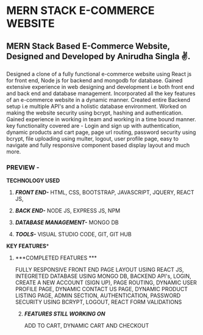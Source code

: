 # MERN STACK E-COMMERCE WEBSITE
 ## MERN Stack Based E-Commerce Website, Designed and Developed by Anirudha Singla ✌.

Designed a clone of a fully functional e-commerce website using React js for front end, Node js for backend and mongodb for database. Gained extensive experience in web designing and development i.e both front end and back end and database management. Incorporated all the key features of an e-commerce website in a dynamic manner. Created entire Backend setup i.e multiple API's and a holistic database environment. Worked on making the website security using bcrypt, hashing and authentication. Gained experience in working in team and working in a time bound manner. key functionality covered are - Login and sign up with authentication, dynamic products and cart page, page url routing, password security using bcrypt, file uploading using multer, logout, user profile page, easy to navigate and fully responsive component based display layout and much more.
 
 ### PREVIEW - 

 
 **TECHNOLOGY USED**
 1. ***FRONT END-*** 
    HTML,
    CSS,
    BOOTSTRAP,
    JAVASCRIPT,
    JQUERY,
    REACT JS,
 
 2. ***BACK END-***
    NODE JS,
    EXPRESS JS,
    NPM

3. ***DATABASE MANAGEMENT-***
    MONGO DB

4. ***TOOLS-***
   VISUAL STUDIO CODE,
   GIT,
   GIT HUB


 **KEY FEATURES***
 1. ***COMPLETED FEATURES ***

    FULLY RESPONSIVE FRONT END PAGE LAYOUT USING REACT JS, 
    INTEGRETED DATABASE USING MONGO DB,
    BACKEND API's,
    LOGIN,
    CREATE A NEW ACCOUNT (SIGN UP),
    PAGE ROUTING,
    DYNAMIC USER PROFILE PAGE,
    DYNAMIC CONTACT US PAGE,
    DYNAMIC PRODUCT LISTING PAGE,
    ADMIN SECTION,
    AUTHENTICATION,
    PASSWORD SECURITY USING BCRYPT,
    LOGOUT,
    REACT FORM VALIDATIONS
    
    2. ***FEATURES STILL WORKING ON***

       ADD TO CART,
       DYNAMIC CART AND CHECKOUT

  
